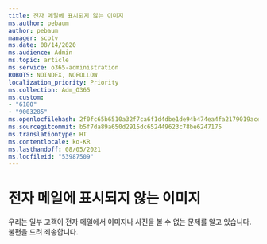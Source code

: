 ```yaml
---
title: 전자 메일에 표시되지 않는 이미지
ms.author: pebaum
author: pebaum
manager: scotv
ms.date: 08/14/2020
ms.audience: Admin
ms.topic: article
ms.service: o365-administration
ROBOTS: NOINDEX, NOFOLLOW
localization_priority: Priority
ms.collection: Adm_O365
ms.custom:
- "6180"
- "9003285"
ms.openlocfilehash: 2f0fc65b6510a32f7ca6f1d4dbe1de94b474ea4fa2179019ace8ec9f4e080b42
ms.sourcegitcommit: b5f7da89a650d2915dc652449623c78be6247175
ms.translationtype: HT
ms.contentlocale: ko-KR
ms.lasthandoff: 08/05/2021
ms.locfileid: "53987509"
---
```

# <a name="images-not-showing-in-emails"></a>전자 메일에 표시되지 않는 이미지

우리는 일부 고객이 전자 메일에서 이미지나 사진을 볼 수 없는 문제를 알고 있습니다. 불편을 드려 죄송합니다.
